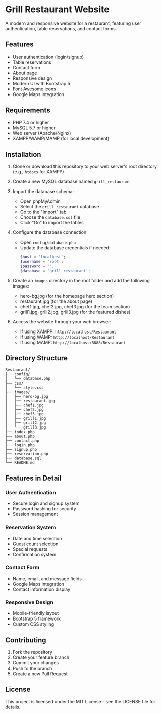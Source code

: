 # Grill Restaurant Website

A modern and responsive website for a restaurant, featuring user authentication, table reservations, and contact forms.

## Features

- User authentication (login/signup)
- Table reservations
- Contact form
- About page
- Responsive design
- Modern UI with Bootstrap 5
- Font Awesome icons
- Google Maps integration

## Requirements

- PHP 7.4 or higher
- MySQL 5.7 or higher
- Web server (Apache/Nginx)
- XAMPP/WAMP/MAMP (for local development)

## Installation

1. Clone or download this repository to your web server's root directory (e.g., `htdocs` for XAMPP)

2. Create a new MySQL database named `grill_restaurant`

3. Import the database schema:
   - Open phpMyAdmin
   - Select the `grill_restaurant` database
   - Go to the "Import" tab
   - Choose the `database.sql` file
   - Click "Go" to import the tables

4. Configure the database connection:
   - Open `config/database.php`
   - Update the database credentials if needed:
     ```php
     $host = 'localhost';
     $username = 'root';
     $password = '';
     $database = 'grill_restaurant';
     ```

5. Create an `images` directory in the root folder and add the following images:
   - hero-bg.jpg (for the homepage hero section)
   - restaurant.jpg (for the about page)
   - chef1.jpg, chef2.jpg, chef3.jpg (for the team section)
   - grill1.jpg, grill2.jpg, grill3.jpg (for the featured dishes)

6. Access the website through your web browser:
   - If using XAMPP: `http://localhost/Restaurant`
   - If using WAMP: `http://localhost/Restaurant`
   - If using MAMP: `http://localhost:8888/Restaurant`

## Directory Structure

```
Restaurant/
├── config/
│   └── database.php
├── css/
│   └── style.css
├── images/
│   ├── hero-bg.jpg
│   ├── restaurant.jpg
│   ├── chef1.jpg
│   ├── chef2.jpg
│   ├── chef3.jpg
│   ├── grill1.jpg
│   ├── grill2.jpg
│   └── grill3.jpg
├── index.php
├── about.php
├── contact.php
├── login.php
├── signup.php
├── reservation.php
├── database.sql
└── README.md
```

## Features in Detail

### User Authentication
- Secure login and signup system
- Password hashing for security
- Session management

### Reservation System
- Date and time selection
- Guest count selection
- Special requests
- Confirmation system

### Contact Form
- Name, email, and message fields
- Google Maps integration
- Contact information display

### Responsive Design
- Mobile-friendly layout
- Bootstrap 5 framework
- Custom CSS styling

## Contributing

1. Fork the repository
2. Create your feature branch
3. Commit your changes
4. Push to the branch
5. Create a new Pull Request

## License

This project is licensed under the MIT License - see the LICENSE file for details. 
